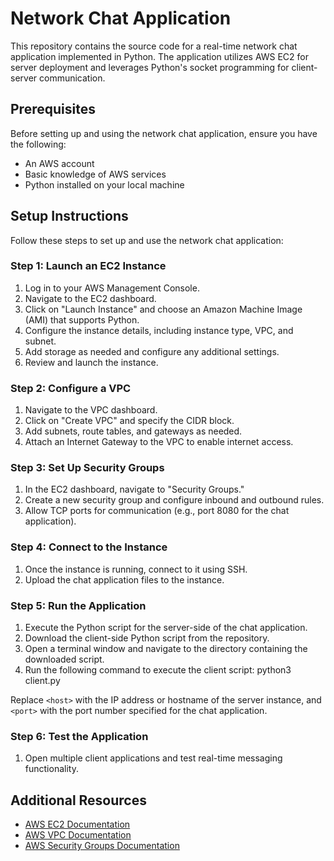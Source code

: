 # Network Chat Application

This repository contains the source code for a real-time network chat application implemented in Python. The application utilizes AWS EC2 for server deployment and leverages Python's socket programming for client-server communication.

## Prerequisites

Before setting up and using the network chat application, ensure you have the following:

- An AWS account
- Basic knowledge of AWS services
- Python installed on your local machine

## Setup Instructions

Follow these steps to set up and use the network chat application:

### Step 1: Launch an EC2 Instance

1. Log in to your AWS Management Console.
2. Navigate to the EC2 dashboard.
3. Click on "Launch Instance" and choose an Amazon Machine Image (AMI) that supports Python.
4. Configure the instance details, including instance type, VPC, and subnet.
5. Add storage as needed and configure any additional settings.
6. Review and launch the instance.

### Step 2: Configure a VPC

1. Navigate to the VPC dashboard.
2. Click on "Create VPC" and specify the CIDR block.
3. Add subnets, route tables, and gateways as needed.
4. Attach an Internet Gateway to the VPC to enable internet access.

### Step 3: Set Up Security Groups

1. In the EC2 dashboard, navigate to "Security Groups."
2. Create a new security group and configure inbound and outbound rules.
3. Allow TCP ports for communication (e.g., port 8080 for the chat application).

### Step 4: Connect to the Instance

1. Once the instance is running, connect to it using SSH.
2. Upload the chat application files to the instance.

### Step 5: Run the Application

1. Execute the Python script for the server-side of the chat application.
2. Download the client-side Python script from the repository.
3. Open a terminal window and navigate to the directory containing the downloaded script.
4. Run the following command to execute the client script:
   python3 client.py <host> <port>

Replace `<host>` with the IP address or hostname of the server instance, and `<port>` with the port number specified for the chat application.

### Step 6: Test the Application

1. Open multiple client applications and test real-time messaging functionality.

## Additional Resources

- [AWS EC2 Documentation](https://docs.aws.amazon.com/ec2/)
- [AWS VPC Documentation](https://docs.aws.amazon.com/vpc/)
- [AWS Security Groups Documentation](https://docs.aws.amazon.com/vpc/latest/userguide/VPC_SecurityGroups.html)
